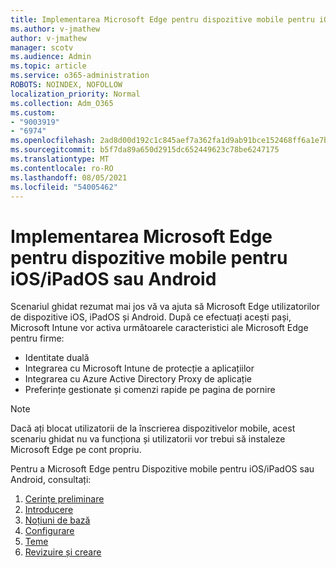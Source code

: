 ```yaml
---
title: Implementarea Microsoft Edge pentru dispozitive mobile pentru iOS/iPadOS sau Android
ms.author: v-jmathew
author: v-jmathew
manager: scotv
ms.audience: Admin
ms.topic: article
ms.service: o365-administration
ROBOTS: NOINDEX, NOFOLLOW
localization_priority: Normal
ms.collection: Adm_O365
ms.custom:
- "9003919"
- "6974"
ms.openlocfilehash: 2ad8d00d192c1c845aef7a362fa1d9ab91bce152468ff6a1e7bf6ad9250eb5c1
ms.sourcegitcommit: b5f7da89a650d2915dc652449623c78be6247175
ms.translationtype: MT
ms.contentlocale: ro-RO
ms.lasthandoff: 08/05/2021
ms.locfileid: "54005462"
---
```

# <a name="deploy-microsoft-edge-for-mobile-for-iosipados-or-android"></a>Implementarea Microsoft Edge pentru dispozitive mobile pentru iOS/iPadOS sau Android

Scenariul ghidat rezumat mai jos vă va ajuta să Microsoft Edge utilizatorilor de dispozitive iOS, iPadOS și Android. După ce efectuați acești pași, Microsoft Intune vor activa următoarele caracteristici ale Microsoft Edge pentru firme:

- Identitate duală
- Integrarea cu Microsoft Intune de protecție a aplicațiilor
- Integrarea cu Azure Active Directory Proxy de aplicație
- Preferințe gestionate și comenzi rapide pe pagina de pornire

> [!NOTE]
> Dacă ați blocat utilizatorii de la înscrierea dispozitivelor mobile, acest scenariu ghidat nu va funcționa și utilizatorii vor trebui să instaleze Microsoft Edge pe cont propriu.

Pentru a Microsoft Edge pentru Dispozitive mobile pentru iOS/iPadOS sau Android, consultați:

1. [Cerințe preliminare](https://go.microsoft.com/fwlink/?linkid=2133027)
2. [Introducere](https://go.microsoft.com/fwlink/?linkid=2133520)
3. [Noțiuni de bază](https://go.microsoft.com/fwlink/?linkid=2133421)
4. [Configurare](https://go.microsoft.com/fwlink/?linkid=2133521)
5. [Teme](https://go.microsoft.com/fwlink/?linkid=2132869)
6. [Revizuire și creare](https://go.microsoft.com/fwlink/?linkid=2133522)
